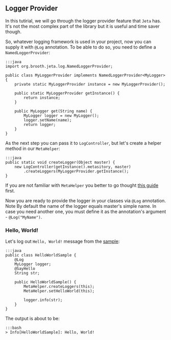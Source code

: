 <div class="page-header">
	<h2>Logger Provider</h2>
</div>

In this tutirial, we will go through the logger provider feature that `Jeta` has. It's not the most complex part of the library but it is useful and time saver though.

So, whatever logging framework is used in your project, now you can supply it with `@Log` annotation. To be able to do so, you need to define a `NamedLoggerProvider`:

    :::java
    import org.brooth.jeta.log.NamedLoggerProvider;

    public class MyLoggerProvider implements NamedLoggerProvider<MyLogger> {
        private static MyLoggerProvider instance = new MyLoggerProvider();

        public static MyLoggerProvider getInstance() {
            return instance;
        }

        public MyLogger get(String name) {
            MyLogger logger = new MyLogger();
            logger.setName(name);
            return logger;
        }
    }

As the next step you can pass it to `LogController`, but let's create a helper method in our `MetaHelper`:

    :::java
    public static void createLogger(Object master) {
        new LogController(getInstance().metasitory, master)
            .createLoggers(MyLoggerProvider.getInstance();
    }

If you are not familiar with `MetaHelper` you better to go thought [this guide](/guide/meta-helper) first.

Now you are ready to provide the logger in your classes via `@Log` annotation. 
<span class="label label-info">Note</span> By default the name of the logger equals master's simple name. In case you need another one, you must define it as the annotation's argument - `@Log("MyName")`.

### Hello, World!
Let's log out `Hello, World!` message from the [sample](/guide/code-generating#HelloWorldSample):

    :::java
    public class HelloWorldSample {
        @Log
        MyLogger logger;
        @SayHello
        String str;

        public HelloWorldSample() {
            MetaHelper.createLoggers(this);
            MetaHelper.setHelloWorld(this);

            logger.info(str);
        }
    }

The output is about to be:

    :::bash
    > Info[HelloWorldSample]: Hello, World! 

